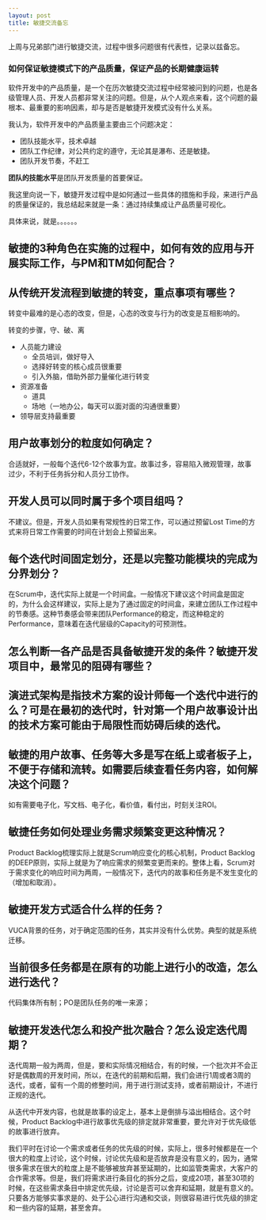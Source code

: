 ```yaml
---
layout: post
title: 敏捷交流备忘
---
```


上周与兄弟部门进行敏捷交流，过程中很多问题很有代表性，记录以兹备忘。

### 如何保证敏捷模式下的产品质量，保证产品的长期健康运转

软件开发中的产品质量，是一个在历次敏捷交流过程中经常被问到的问题，也是各级管理人员、开发人员都非常关注的问题。但是，从个人观点来看，这个问题的最根本、最重要的影响因素，却与是否是敏捷开发模式没有什么关系。

我认为，软件开发中的产品质量主要由三个问题决定：

* 团队技能水平，技术卓越
* 团队工作纪律，对公共约定的遵守，无论其是瀑布、还是敏捷。
* 团队开发节奏，不赶工

**团队的技能水平**是团队开发质量的首要保证。



我这里向说一下，敏捷开发过程中是如何通过一些具体的措施和手段，来进行产品的质量保证的，我总结起来就是一条：通过持续集成让产品质量可视化。

具体来说，就是。。。。。。

## 敏捷的3种角色在实施的过程中，如何有效的应用与开展实际工作，与PM和TM如何配合？


## 从传统开发流程到敏捷的转变，重点事项有哪些？

转变中最难的是心态的改变，但是，心态的改变与行为的改变是互相影响的。

转变的步骤，守、破、离

* 人员能力建设
    + 全员培训，做好导入
    + 选择好转变的核心成员很重要
    + 引入外脑，借助外部力量催化进行转变
* 资源准备
    + 道具
    + 场地（一地办公，每天可以面对面的沟通很重要）
* 领导层支持最重要

## 用户故事划分的粒度如何确定？

合适就好，一般每个迭代6-12个故事为宜。故事过多，容易陷入微观管理，故事过少，不利于任务拆分和人员分工协作。

## 开发人员可以同时属于多个项目组吗？

不建议。但是，开发人员如果有常规性的日常工作，可以通过预留Lost Time的方式来将日常工作需要的时间在计划会上预留出来。

## 每个迭代时间固定划分，还是以完整功能模块的完成为分界划分？

在Scrum中，迭代实际上就是一个时间盒。一般情况下建议这个时间盒是固定的，为什么会这样建议，实际上是为了通过固定的时间盒，来建立团队工作过程中的节奏感。这种节奏感会带来团队Performance的稳定，而这种稳定的Performance，意味着在迭代层级的Capacity的可预测性。

## 怎么判断一各产品是否具备敏捷开发的条件？敏捷开发项目中，最常见的阻碍有哪些？

## 演进式架构是指技术方案的设计师每一个迭代中进行的么？可是在最初的迭代时，针对第一个用户故事设计出的技术方案可能由于局限性而妨碍后续的迭代。


## 敏捷的用户故事、任务等大多是写在纸上或者板子上，不便于存储和流转。如需要后续查看任务内容，如何解决这个问题？

如有需要电子化，写文档、电子化，看价值，看付出，时刻关注ROI。

## 敏捷任务如何处理业务需求频繁变更这种情况？

Product Backlog梳理实际上就是Scrum响应变化的核心机制，Product Backlog的DEEP原则，实际上就是为了响应需求的频繁变更而来的。整体上看，Scrum对于需求变化的响应时间为两周，一般情况下，迭代内的故事和任务是不发生变化的（增加和取消）。

## 敏捷开发方式适合什么样的任务？

VUCA背景的任务，对于确定范围的任务，其实并没有什么优势。典型的就是系统迁移。

## 当前很多任务都是在原有的功能上进行小的改造，怎么进行迭代？

代码集体所有制；PO是团队任务的唯一来源；

## 敏捷开发迭代怎么和投产批次融合？怎么设定迭代周期？

迭代周期一般为两周，但是，要和实际情况相结合，有的时候，一个批次并不会正好是偶数周的开发时间，所以，在迭代的前期和后期，我们会进行1周或者3周的迭代，或者，留有一个周的修整时间，用于进行测试支持，或者前期设计，不进行正规的迭代。

从迭代中开发内容，也就是故事的设定上，基本上是倒排与溢出相结合。这个时候，Product Backlog中进行故事优先级的排定就非常重要，要允许对于优先级低的故事进行放弃。

我们平时在讨论一个需求或者任务的优先级的时候，实际上，很多时候都是在一个很大的粒度上讨论，这个时候，讨论优先级和是否放弃是没有意义的，因为，通常很多需求在很大的粒度上是不能够被放弃甚至延期的，比如监管类需求，大客户的合作需求等。但是，我们将需求进行条目化的拆分之后，变成20项，甚至30项的时候，在这些需求条目中排定优先级，讨论是否可以舍弃和延期，就是有意义的。只要各方能够实事求是的、处于公心进行沟通和交谈，则很容易进行优先级的排定和一些内容的延期，甚至舍弃。



